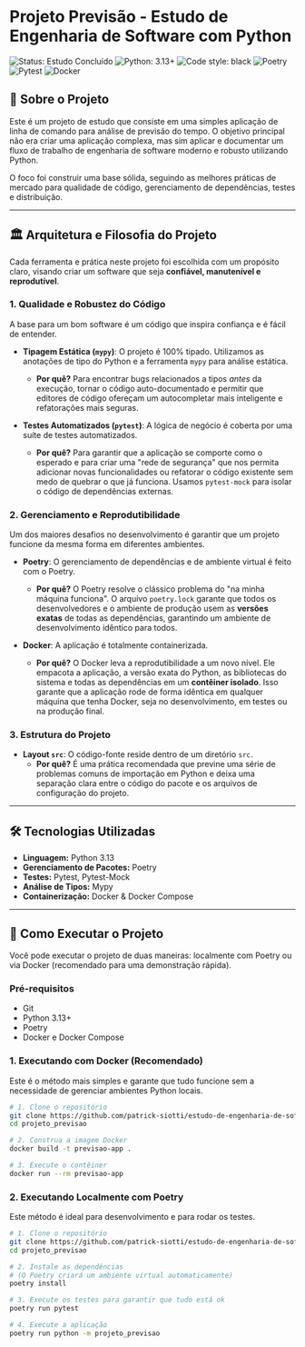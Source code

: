 # Projeto Previsão - Estudo de Engenharia de Software com Python

![Status: Estudo Concluído](https://img.shields.io/badge/status-estudo%20concluído-brightgreen)
![Python: 3.13+](https://img.shields.io/badge/python-3.13+-blue.svg)
![Code style: black](https://img.shields.io/badge/code%20style-black-000000.svg)
![Poetry](https://img.shields.io/badge/packaging-poetry-cyan.svg)
![Pytest](https://img.shields.io/badge/testing-pytest-blueviolet.svg)
![Docker](https://img.shields.io/badge/container-docker-blue.svg)

## 📄 Sobre o Projeto

Este é um projeto de estudo que consiste em uma simples aplicação de linha de comando para análise de previsão do tempo. O objetivo principal não era criar uma aplicação complexa, mas sim aplicar e documentar um fluxo de trabalho de engenharia de software moderno e robusto utilizando Python.

O foco foi construir uma base sólida, seguindo as melhores práticas de mercado para qualidade de código, gerenciamento de dependências, testes e distribuição.

---

## 🏛️ Arquitetura e Filosofia do Projeto

Cada ferramenta e prática neste projeto foi escolhida com um propósito claro, visando criar um software que seja **confiável, manutenível e reprodutível**.

### 1. Qualidade e Robustez do Código

A base para um bom software é um código que inspira confiança e é fácil de entender.

* **Tipagem Estática (`mypy`)**: O projeto é 100% tipado. Utilizamos as anotações de tipo do Python e a ferramenta `mypy` para análise estática.
    * **Por quê?** Para encontrar bugs relacionados a tipos *antes* da execução, tornar o código auto-documentado e permitir que editores de código ofereçam um autocompletar mais inteligente e refatorações mais seguras.

* **Testes Automatizados (`pytest`)**: A lógica de negócio é coberta por uma suíte de testes automatizados.
    * **Por quê?** Para garantir que a aplicação se comporte como o esperado e para criar uma "rede de segurança" que nos permita adicionar novas funcionalidades ou refatorar o código existente sem medo de quebrar o que já funciona. Usamos `pytest-mock` para isolar o código de dependências externas.

### 2. Gerenciamento e Reprodutibilidade

Um dos maiores desafios no desenvolvimento é garantir que um projeto funcione da mesma forma em diferentes ambientes.

* **Poetry**: O gerenciamento de dependências e de ambiente virtual é feito com o Poetry.
    * **Por quê?** O Poetry resolve o clássico problema do "na minha máquina funciona". O arquivo `poetry.lock` garante que todos os desenvolvedores e o ambiente de produção usem as **versões exatas** de todas as dependências, garantindo um ambiente de desenvolvimento idêntico para todos.

* **Docker**: A aplicação é totalmente containerizada.
    * **Por quê?** O Docker leva a reprodutibilidade a um novo nível. Ele empacota a aplicação, a versão exata do Python, as bibliotecas do sistema e todas as dependências em um **contêiner isolado**. Isso garante que a aplicação rode de forma idêntica em qualquer máquina que tenha Docker, seja no desenvolvimento, em testes ou na produção final.

### 3. Estrutura do Projeto

* **Layout `src`**: O código-fonte reside dentro de um diretório `src`.
    * **Por quê?** É uma prática recomendada que previne uma série de problemas comuns de importação em Python e deixa uma separação clara entre o código do pacote e os arquivos de configuração do projeto.

---

## 🛠️ Tecnologias Utilizadas

* **Linguagem:** Python 3.13
* **Gerenciamento de Pacotes:** Poetry
* **Testes:** Pytest, Pytest-Mock
* **Análise de Tipos:** Mypy
* **Containerização:** Docker & Docker Compose

---

## 🚀 Como Executar o Projeto

Você pode executar o projeto de duas maneiras: localmente com Poetry ou via Docker (recomendado para uma demonstração rápida).

### Pré-requisitos

* Git
* Python 3.13+
* Poetry
* Docker e Docker Compose

### 1. Executando com Docker (Recomendado)

Este é o método mais simples e garante que tudo funcione sem a necessidade de gerenciar ambientes Python locais.

```bash
# 1. Clone o repositório
git clone https://github.com/patrick-siotti/estudo-de-engenharia-de-software.git
cd projeto_previsao

# 2. Construa a imagem Docker
docker build -t previsao-app .

# 3. Execute o contêiner
docker run --rm previsao-app
```

### 2. Executando Localmente com Poetry

Este método é ideal para desenvolvimento e para rodar os testes.

```bash
# 1. Clone o repositório
git clone https://github.com/patrick-siotti/estudo-de-engenharia-de-software.git
cd projeto_previsao

# 2. Instale as dependências
# (O Poetry criará um ambiente virtual automaticamente)
poetry install

# 3. Execute os testes para garantir que tudo está ok
poetry run pytest

# 4. Execute a aplicação
poetry run python -m projeto_previsao
```